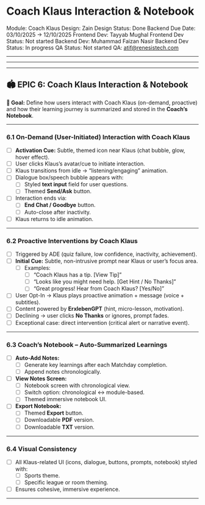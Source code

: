 # Coach Klaus Interaction & Notebook

Module: Coach Klaus
Design: Zain
Design Status: Done
Backend Due Date: 03/10/2025 → 12/10/2025
Frontend Dev: Tayyab Mughal
Frontend Dev Status: Not started
Backend Dev: Muhammad Faizan Nasir
Backend Dev Status: In progress
QA Status: Not started
QA: atif@renesistech.com

---

---

---

## 🏟️ EPIC 6: **Coach Klaus Interaction & Notebook**

**🎯 Goal:** Define how users interact with Coach Klaus (on-demand, proactive) and how their learning journey is summarized and stored in the **Coach’s Notebook**.

---

### **6.1 On-Demand (User-Initiated) Interaction with Coach Klaus**

- [ ]  **Activation Cue:** Subtle, themed icon near Klaus (chat bubble, glow, hover effect).
- [ ]  User clicks Klaus’s avatar/cue to initiate interaction.
- [ ]  Klaus transitions from idle → “listening/engaging” animation.
- [ ]  Dialogue box/speech bubble appears with:
    - [ ]  Styled **text input** field for user questions.
    - [ ]  Themed **Send/Ask** button.
- [ ]  Interaction ends via:
    - [ ]  **End Chat / Goodbye** button.
    - [ ]  Auto-close after inactivity.
- [ ]  Klaus returns to idle animation.

---

### **6.2 Proactive Interventions by Coach Klaus**

- [ ]  Triggered by ADE (quiz failure, low confidence, inactivity, achievement).
- [ ]  **Initial Cue:** Subtle, non-intrusive prompt near Klaus or user’s focus area.
    - [ ]  Examples:
        - [ ]  “Coach Klaus has a tip. [View Tip]”
        - [ ]  “Looks like you might need help. [Get Hint / No Thanks]”
        - [ ]  “Great progress! Hear from Coach Klaus? [Yes/No]”
- [ ]  User Opt-In → Klaus plays proactive animation + message (voice + subtitles).
- [ ]  Content powered by **ErxlebenGPT** (hint, micro-lesson, motivation).
- [ ]  Declining → user clicks **No Thanks** or ignores, prompt fades.
- [ ]  Exceptional case: direct intervention (critical alert or narrative event).

---

### **6.3 Coach’s Notebook – Auto-Summarized Learnings**

- [ ]  **Auto-Add Notes:**
    - [ ]  Generate key learnings after each Matchday completion.
    - [ ]  Append notes chronologically.
- [ ]  **View Notes Screen:**
    - [ ]  Notebook screen with chronological view.
    - [ ]  Switch option: chronological ↔ module-based.
    - [ ]  Themed immersive notebook UI.
- [ ]  **Export Notebook:**
    - [ ]  Themed **Export** button.
    - [ ]  Downloadable **PDF** version.
    - [ ]  Downloadable **TXT** version.

---

### **6.4 Visual Consistency**

- [ ]  All Klaus-related UI (icons, dialogue, buttons, prompts, notebook) styled with:
    - [ ]  Sports theme.
    - [ ]  Specific league or room theming.
- [ ]  Ensures cohesive, immersive experience.

---